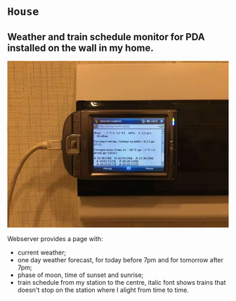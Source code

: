 # `House`
## Weather and train schedule monitor for PDA installed on the wall in my home.

![Photo of PDA](photo.jpg)

Webserver provides a page with:
 * current weather;
 * one day weather forecast, for today before 7pm and for tomorrow after 7pm;
 * phase of moon, time of sunset and sunrise;
 * train schedule from my station to the centre, italic font shows trains that doesn't stop on the station where I alight from time to time.